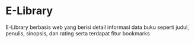 # E-Library
E-Library berbasis web yang berisi detail informasi data buku seperti judul, penulis, sinopsis, dan rating serta terdapat fitur bookmarks
